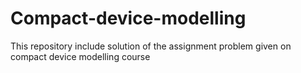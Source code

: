 # Compact-device-modelling
This repository include solution of the assignment problem given on compact device modelling course
